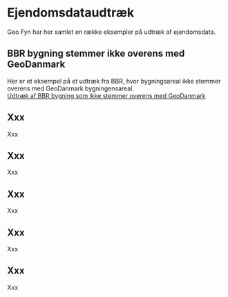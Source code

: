 # Ejendomsdataudtræk
Geo Fyn har her samlet en række eksempler på udtræk af ejendomsdata.

## BBR bygning stemmer ikke overens med GeoDanmark
Her er et eksempel på et udtræk fra BBR, hvor bygningsareal ikke stemmer overens med GeoDanmark bygningensareal.<br>
[Udtræk af BBR bygning som ikke stemmer overens med GeoDanmark](udtraek_af_bbr_bygning_som_ikke_stemmer_overens_med_geodanmark.sql)

## Xxx
Xxx

## Xxx
Xxx

## Xxx
Xxx

## Xxx
Xxx

## Xxx
Xxx
